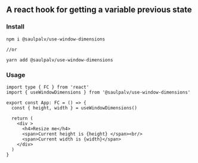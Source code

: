 ## A react hook for getting a variable previous state

### Install

```
npm i @saulpalv/use-window-dimensions

//or

yarn add @saulpalv/use-window-dimensions
```

### Usage

```tsx
import type { FC } from 'react'
import { useWindowDimensions } from '@saulpalv/use-window-dimensions'

export const App: FC = () => {
  const { height, width } = useWindowDimensions()

  return (
    <div >
      <h4>Resize me</h4>
      <span>Current height is {height} </span><br/>
      <span>Current width is {width}</span>
    </div>
  )
}
```
